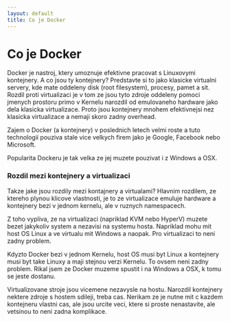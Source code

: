```yaml
---
layout: default
title: Co je Docker
---
```


# Co je Docker

Docker je nastroj, ktery umoznuje efektivne pracovat s Linuxovymi kontejnery. A co jsou ty kontejnery? Predstavte si to jako klasicke virtualni servery, kde mate oddeleny disk (root filesystem), procesy, pamet a sit. Rozdil proti virtualizaci je v tom ze jsou tyto zdroje oddeleny pomoci jmenych prostoru primo v Kernelu narozdil od emulovaneho hardware jako dela klasicka virtualizace. Proto jsou kontejnery mnohem efektivnejsi nez klasicka virtualizace a nemaji skoro zadny overhead.

Zajem o Docker (a kontejnery) v poslednich letech velmi roste a tuto technologii pouziva stale vice velkych firem jako je Google, Facebook nebo Microsoft.

Popularita Dockeru je tak velka ze jej muzete pouzivat i z Windows a OSX.


### Rozdil mezi kontejnery a virtualizaci

Takze jake jsou rozdily mezi kontajnery a virtualami? Hlavnim rozdilem, ze ktereho plynou klicove vlastnosti, je to ze virtualizace emuluje hardware a kontejnery bezi v jednom kernelu, ale v ruznych namespacech.

Z toho vypliva, ze na virtualizaci (napriklad KVM nebo HyperV) muzete bezet jakykoliv system a nezavisi na systemu hosta. Napriklad mohu mit host OS Linux a ve virtualu mit Windows a naopak. Pro virtualizaci to neni zadny problem.

Kdyzto Docker bezi v jednom Kernelu, host OS musi byt Linux a kontejnery musi byt take Linuxy a maji stejnou verzi Kernelu. To ovsem neni zadny problem. Rikal jsem ze Docker muzeme spustit i na Windows a OSX, k tomu se jeste dostanu.

Virtualizovane stroje jsou vicemene nezavysle na hostu. Narozdil kontejnery nektere zdroje s hostem sdileji, treba cas. Nerikam ze je nutne mit c kazdem kontejneru vlastni cas, ale jsou urcite veci, ktere si proste nenastavite, ale vetsinou to neni zadna komplikace.

